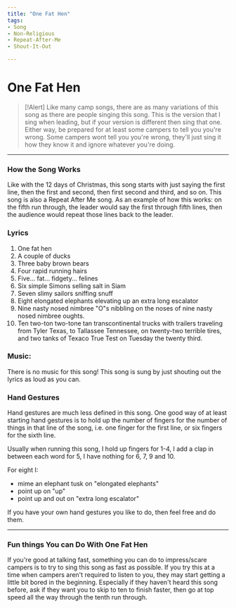 ```yaml
---
title: "One Fat Hen"
tags:
- Song
- Non-Religious
- Repeat-After-Me
- Shout-It-Out

---
```


# One Fat Hen

>[!Alert]
> Like many camp songs, there are as many variations of this song as there are people singing this song. This is the version that I sing when leading, but if your version is different then sing that one. Either way, be prepared for at least some campers to tell you you're wrong. Some campers wont tell you you're wrong, they'll just sing it how they know it and ignore whatever you're doing.

---

### How the Song Works

Like with the 12 days of Christmas, this song starts with just saying the first line, then the first and second, then first second and third, and so on. This song is also a Repeat After Me song. As an example of how this works: on the fifth run through, the leader would say the first through fifth lines, then the audience would repeat those lines back to the leader.

### Lyrics

1. One fat hen
2. A couple of ducks
3. Three baby brown bears
4. Four rapid running hairs
5. Five... fat... fidgety... felines
6. Six simple Simons selling salt in Siam
7. Seven slimy sailors sniffing snuff
8. Eight elongated elephants elevating up an extra long escalator
9. Nine nasty nosed nimbree "O"s nibbling on the noses of nine nasty nosed nimbree oughts.
10. Ten two-ton two-tone tan transcontinental trucks with trailers traveling from Tyler Texas, to Tallassee Tennessee, on twenty-two terrible tires, and two tanks of Texaco True Test on Tuesday the twenty third.

### Music:

There is no music for this song! This song is sung by just shouting out the lyrics as loud as you can.

### Hand Gestures

Hand gestures are much less defined in this song. One good way of at least starting hand gestures is to hold up the number of fingers for the number of things in that line of the song, i.e. one finger for the first line, or six fingers for the sixth line. 

Usually when running this song, I hold up fingers for 1-4, I add a clap in between each word for 5, I have nothing for 6, 7, 9 and 10.

For eight I:
- mime an elephant tusk on "elongated elephants"
- point up on "up"
- point up and out on "extra long escalator"

If you have your own hand gestures you like to do, then feel free and do them.

---

### Fun things You can Do With One Fat Hen

If you're good at talking fast, something you can do to impress/scare campers is to try to sing this song as fast as possible. If you try this at a time when campers aren't required to listen to you, they may start getting a little bit bored in the beginning. Especially if they haven't heard this song before, ask if they want you to skip to ten to finish faster, then go at top speed all the way through the tenth run through.